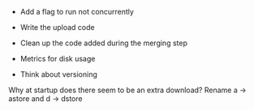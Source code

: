 
- Add a flag to run not concurrently

- Write the upload code


- Clean up the code added during the merging step
  
- Metrics for disk usage

- Think about versioning

Why at startup does there seem to be an extra download?
Rename a -> astore and d -> dstore